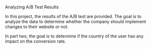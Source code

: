 Analyzing A/B Test Results

In this project, the results of the A/B test are provided. The goal is to analyze the data to determine whether the company should implement changes to their website or not.

In part two, the goal is to determine if the country of the user has any impact on the conversion rate.
